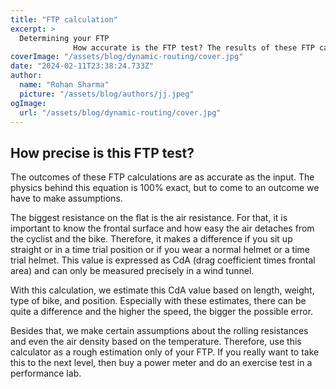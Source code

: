 ```yaml
---
title: "FTP calculation"
excerpt: >
  Determining your FTP
              How accurate is the FTP test? The results of these FTP calculations are as precise as the information provided. The equation used is based on precise physics principle
coverImage: "/assets/blog/dynamic-routing/cover.jpg"
date: "2024-02-11T23:38:24.733Z"
author:
  name: "Rohan Sharma"
  picture: "/assets/blog/authors/jj.jpeg"
ogImage:
  url: "/assets/blog/dynamic-routing/cover.jpg"
---
```


## How precise is this FTP test?

The outcomes of these FTP calculations are as accurate as the input. The physics behind this equation is 100% exact, but to come to an outcome we have to make assumptions. 

The biggest resistance on the flat is the air resistance. For that, it is important to know the frontal surface and how easy the air detaches from the cyclist and the bike. Therefore, it makes a difference if you sit up straight or in a time trial position or if you wear a normal helmet or a time trial helmet. This value is expressed as CdA (drag coefficient times frontal area) and can only be measured precisely in a wind tunnel. 

With this calculation, we estimate this CdA value based on length, weight, type of bike, and position. Especially with these estimates, there can be quite a difference and the higher the speed, the bigger the possible error. 

Besides that, we make certain assumptions about the rolling resistances and even the air density based on the temperature. Therefore, use this calculator as a rough estimation only of your FTP. If you really want to take this to the next level, then buy a power meter and do an exercise test in a performance lab.